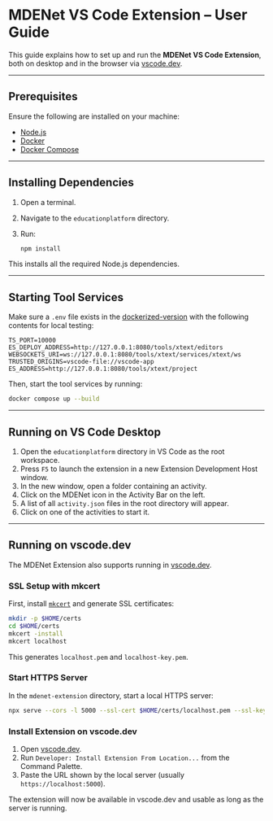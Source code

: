# MDENet VS Code Extension – User Guide

This guide explains how to set up and run the **MDENet VS Code Extension**, both on desktop and in the browser via [vscode.dev](https://vscode.dev).

---

## Prerequisites

Ensure the following are installed on your machine:

- [Node.js](https://nodejs.org/)
- [Docker](https://www.docker.com/)
- [Docker Compose](https://docs.docker.com/compose/)

---

## Installing Dependencies

1. Open a terminal.
2. Navigate to the `educationplatform` directory.
3. Run:

   ```bash
   npm install
   ```

This installs all the required Node.js dependencies.

---

## Starting Tool Services

Make sure a `.env` file exists in the [dockerized-version](https://github.com/mdenet/educationplatform-docker) with the following contents for local testing:

```env
TS_PORT=10000
ES_DEPLOY_ADDRESS=http://127.0.0.1:8080/tools/xtext/editors
WEBSOCKETS_URI=ws://127.0.0.1:8080/tools/xtext/services/xtext/ws
TRUSTED_ORIGINS=vscode-file://vscode-app
ES_ADDRESS=http://127.0.0.1:8080/tools/xtext/project
```

Then, start the tool services by running:

```bash
docker compose up --build
```

---

## Running on VS Code Desktop

1. Open the `educationplatform` directory in VS Code as the root workspace.
2. Press `F5` to launch the extension in a new Extension Development Host window.
3. In the new window, open a folder containing an activity.
4. Click on the MDENet icon in the Activity Bar on the left.
5. A list of all `activity.json` files in the root directory will appear.
6. Click on one of the activities to start it.

---

## Running on vscode.dev

The MDENet Extension also supports running in [vscode.dev](https://vscode.dev).

### SSL Setup with mkcert

First, install [`mkcert`](https://github.com/FiloSottile/mkcert) and generate SSL certificates:

```bash
mkdir -p $HOME/certs
cd $HOME/certs
mkcert -install
mkcert localhost
```

This generates `localhost.pem` and `localhost-key.pem`.

### Start HTTPS Server

In the `mdenet-extension` directory, start a local HTTPS server:

```bash
npx serve --cors -l 5000 --ssl-cert $HOME/certs/localhost.pem --ssl-key $HOME/certs/localhost-key.pem
```

### Install Extension on vscode.dev

1. Open [vscode.dev](https://vscode.dev).
2. Run `Developer: Install Extension From Location...` from the Command Palette.
3. Paste the URL shown by the local server (usually `https://localhost:5000`).

The extension will now be available in vscode.dev and usable as long as the server is running.